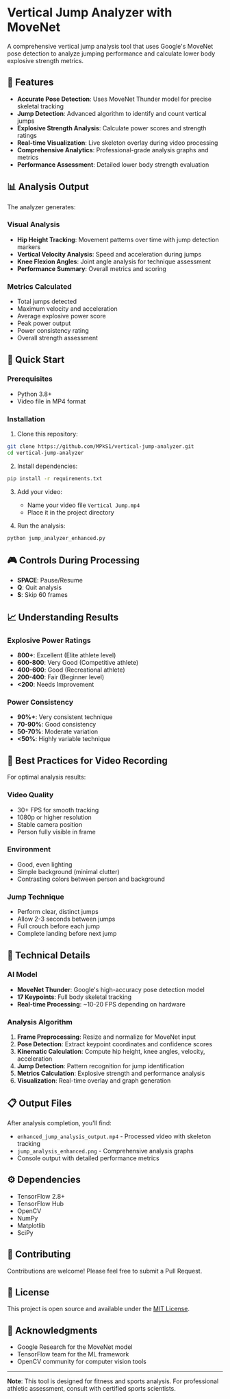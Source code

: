 # Vertical Jump Analyzer with MoveNet

A comprehensive vertical jump analysis tool that uses Google's MoveNet pose detection to analyze jumping performance and calculate lower body explosive strength metrics.

## 🎯 Features

- **Accurate Pose Detection**: Uses MoveNet Thunder model for precise skeletal tracking
- **Jump Detection**: Advanced algorithm to identify and count vertical jumps
- **Explosive Strength Analysis**: Calculate power scores and strength ratings
- **Real-time Visualization**: Live skeleton overlay during video processing
- **Comprehensive Analytics**: Professional-grade analysis graphs and metrics
- **Performance Assessment**: Detailed lower body strength evaluation

## 📊 Analysis Output

The analyzer generates:

### Visual Analysis
- **Hip Height Tracking**: Movement patterns over time with jump detection markers
- **Vertical Velocity Analysis**: Speed and acceleration during jumps
- **Knee Flexion Angles**: Joint angle analysis for technique assessment
- **Performance Summary**: Overall metrics and scoring

### Metrics Calculated
- Total jumps detected
- Maximum velocity and acceleration
- Average explosive power score
- Peak power output
- Power consistency rating
- Overall strength assessment

## 🚀 Quick Start

### Prerequisites
- Python 3.8+
- Video file in MP4 format

### Installation

1. Clone this repository:
```bash
git clone https://github.com/MPkS1/vertical-jump-analyzer.git
cd vertical-jump-analyzer
```

2. Install dependencies:
```bash
pip install -r requirements.txt
```

3. Add your video:
   - Name your video file `Vertical Jump.mp4`
   - Place it in the project directory

4. Run the analysis:
```bash
python jump_analyzer_enhanced.py
```

## 🎮 Controls During Processing

- **SPACE**: Pause/Resume
- **Q**: Quit analysis
- **S**: Skip 60 frames

## 📈 Understanding Results

### Explosive Power Ratings
- **800+**: Excellent (Elite athlete level)
- **600-800**: Very Good (Competitive athlete)
- **400-600**: Good (Recreational athlete)
- **200-400**: Fair (Beginner level)
- **<200**: Needs Improvement

### Power Consistency
- **90%+**: Very consistent technique
- **70-90%**: Good consistency
- **50-70%**: Moderate variation
- **<50%**: Highly variable technique

## 🎥 Best Practices for Video Recording

For optimal analysis results:

### Video Quality
- 30+ FPS for smooth tracking
- 1080p or higher resolution
- Stable camera position
- Person fully visible in frame

### Environment
- Good, even lighting
- Simple background (minimal clutter)
- Contrasting colors between person and background

### Jump Technique
- Perform clear, distinct jumps
- Allow 2-3 seconds between jumps
- Full crouch before each jump
- Complete landing before next jump

## 🔧 Technical Details

### AI Model
- **MoveNet Thunder**: Google's high-accuracy pose detection model
- **17 Keypoints**: Full body skeletal tracking
- **Real-time Processing**: ~10-20 FPS depending on hardware

### Analysis Algorithm
1. **Frame Preprocessing**: Resize and normalize for MoveNet input
2. **Pose Detection**: Extract keypoint coordinates and confidence scores
3. **Kinematic Calculation**: Compute hip height, knee angles, velocity, acceleration
4. **Jump Detection**: Pattern recognition for jump identification
5. **Metrics Calculation**: Explosive strength and performance analysis
6. **Visualization**: Real-time overlay and graph generation

## 📋 Output Files

After analysis completion, you'll find:
- `enhanced_jump_analysis_output.mp4` - Processed video with skeleton tracking
- `jump_analysis_enhanced.png` - Comprehensive analysis graphs
- Console output with detailed performance metrics

## ⚙️ Dependencies

- TensorFlow 2.8+
- TensorFlow Hub
- OpenCV
- NumPy
- Matplotlib
- SciPy

## 🤝 Contributing

Contributions are welcome! Please feel free to submit a Pull Request.

## 📄 License

This project is open source and available under the [MIT License](LICENSE).

## 🙏 Acknowledgments

- Google Research for the MoveNet model
- TensorFlow team for the ML framework
- OpenCV community for computer vision tools

---

**Note**: This tool is designed for fitness and sports analysis. For professional athletic assessment, consult with certified sports scientists.